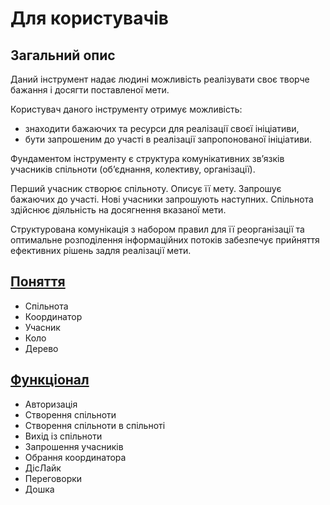 # Для користувачів

## Загальний опис
Даний інструмент надає людині можливість реалізувати своє творче бажання і досягти поставленої мети.

Користувач даного інструменту отримує можливість:
- знаходити бажаючих та ресурси для реалізації своєї ініціативи,
- бути запрошеним до участі в реалізації запропонованої ініціативи.

Фундаментом інструменту є структура комунікативних зв’язків учасників спільноти (об’єднання, колективу, організації).

Перший учасник створює спільноту. Описує її мету. Запрошує бажаючих до участі. Нові учасники запрошують наступних. Спільнота здійснює діяльність на досягнення вказаної мети.

Структурована комунікація з набором правил для її реорганізації та оптимальне розподілення інформаційних потоків забезпечує прийняття ефективних рішень задля реалізації мети.

## [Поняття](concepts.md)

- Спільнота
- Координатор
- Учасник
- Коло
- Дерево

## [Функціонал](features.md)

- Авторизація
- Створення спільноти
- Створення спільноти в спільноті
- Вихід із спільноти
- Запрошення учасників
- Обрання координатора
- ДісЛайк
- Переговорки
- Дошка
